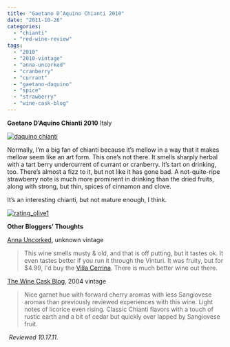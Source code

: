 ```yaml
---
title: "Gaetano D’Aquino Chianti 2010"
date: "2011-10-26"
categories: 
  - "chianti"
  - "red-wine-review"
tags: 
  - "2010"
  - "2010-vintage"
  - "anna-uncorked"
  - "cranberry"
  - "currant"
  - "gaetano-daquino"
  - "spice"
  - "strawberry"
  - "wine-cask-blog"
---
```


**Gaetano D’Aquino Chianti 2010** Italy

[![](http://s3.amazonaws.com/thegourmez-wpmedia/2011/10/daquino-chianti.jpg "daquino chianti")](http://s3.amazonaws.com/thegourmez-wpmedia/2011/10/daquino-chianti.jpg)

Normally, I’m a big fan of chianti because it’s mellow in a way that it makes mellow seem like an art form. This one’s not there. It smells sharply herbal with a tart berry undercurrent of currant or cranberry. It’s tart on drinking, too. There’s almost a fizz to it, but not like it has gone bad. A not-quite-ripe strawberry note is much more prominent in drinking than the dried fruits, along with strong, but thin, spices of cinnamon and clove.

It’s an interesting chianti, but not mature enough, I think.

[![](http://s3.amazonaws.com/thegourmez-wpmedia/2009/04/rating_olive1.gif "rating_olive1")](http://s3.amazonaws.com/thegourmez-wpmedia/2009/04/rating_olive1.gif)

**Other Bloggers’ Thoughts**

[Anna Uncorked](http://www.annauncorked.com/2010/05/gaetano-daquino-chianti-docg-08-499.html), unknown vintage

> This wine smells musty & old, and that is off putting, but it tastes ok. It even tastes better if you run it through the Vinturi. It was fruity, but for $4.99, I'd buy the [Villa Cerrina](http://albinnyc.blogspot.com/2010/02/villa-cerrina-montepulciano-doc-499.html). There is much better wine out there.

[The Wine Cask Blog](http://winecask.blogspot.com/2010/10/gaetano-daquino-chianti-riserva-2004.html), 2004 vintage

> Nice garnet hue with forward cherry aromas with less Sangiovese aromas than previously reviewed experiences with this wine. Light notes of licorice even rising. Classic Chianti flavors with a touch of rustic earth and a bit of cedar but quickly over lapped by Sangiovese fruit.

 _Reviewed 10.17.11._
